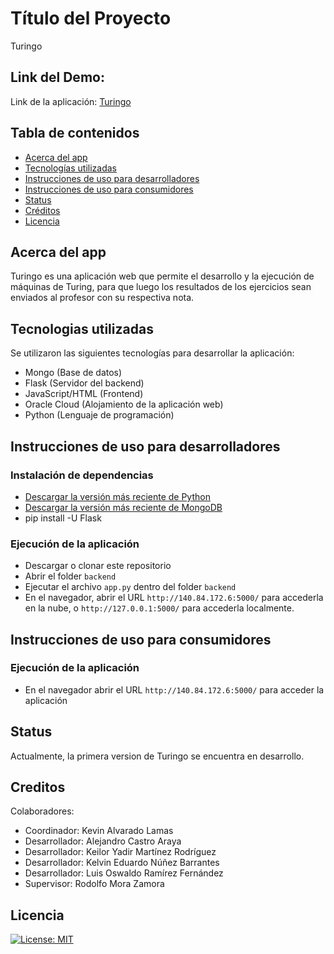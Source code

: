 # Título del Proyecto
Turingo

## Link del Demo:
Link de la aplicación: [Turingo](http://140.84.172.6:5000/)

## Tabla de contenidos

- [Acerca del app](#acerca-del-app)
- [Tecnologías utilizadas](#tecnologias-utilizadas)
- [Instrucciones de uso para desarrolladores](#instrucciones-de-uso-para-desarrolladores)
- [Instrucciones de uso para consumidores](#instrucciones-de-uso-para-consumidores)
- [Status](#status)
- [Créditos](#creditos)
- [Licencia](#licencia)

## Acerca del app
Turingo es una aplicación web que permite el desarrollo y la ejecución de máquinas de Turing, para que luego los resultados de los ejercicios sean enviados al profesor con su respectiva nota.


## Tecnologias utilizadas
Se utilizaron las siguientes tecnologías para desarrollar la aplicación:
- Mongo (Base de datos)
- Flask (Servidor del backend)
- JavaScript/HTML (Frontend)
- Oracle Cloud (Alojamiento de la aplicación web)
- Python (Lenguaje de programación)

## Instrucciones de uso para desarrolladores

### Instalación de dependencias
- [Descargar la versión más reciente de Python](https://www.python.org/downloads/)
- [Descargar la versión más reciente de MongoDB](https://www.mongodb.com/try/download/community)
- pip install -U Flask

### Ejecución de la aplicación
- Descargar o clonar este repositorio
- Abrir el folder `backend`
- Ejecutar el archivo `app.py` dentro del folder `backend`
- En el navegador, abrir el URL `http://140.84.172.6:5000/` para accederla en la nube, o `http://127.0.0.1:5000/` para accederla localmente.

## Instrucciones de uso para consumidores

### Ejecución de la aplicación
- En el navegador abrir el URL `http://140.84.172.6:5000/` para acceder la aplicación

## Status
Actualmente, la primera version de Turingo se encuentra en desarrollo.

## Creditos
Colaboradores:
- Coordinador: Kevin Alvarado Lamas
- Desarrollador: Alejandro Castro Araya
- Desarrollador: Keilor Yadir Martínez Rodríguez
- Desarrollador: Kelvin Eduardo Núñez Barrantes
- Desarrollador: Luis Oswaldo Ramírez Fernández
- Supervisor: Rodolfo Mora Zamora


## Licencia

[![License: MIT](https://img.shields.io/badge/License-MIT-yellow.svg)](https://opensource.org/licenses/MIT)
